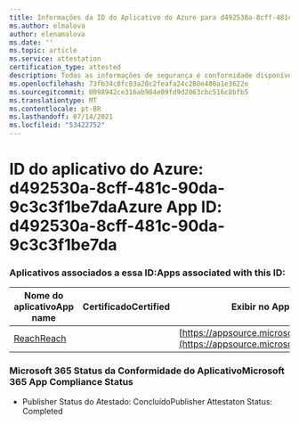 ```yaml
---
title: Informações da ID do Aplicativo do Azure para d492530a-8cff-481c-90da-9c3c3f1be7da
ms.author: elmalova
author: elenamalova
ms.date: ''
ms.topic: article
ms.service: attestation
certification_type: attested
description: Todas as informações de segurança e conformidade disponíveis para d492530a-8cff-481c-90da-9c3c3f1be7da.
ms.openlocfilehash: 73fb34c8fc83a28c2feafa24c280e480a1e3622e
ms.sourcegitcommit: 0098942ce316ab984e09fd9d2063cbc516c8bfb5
ms.translationtype: MT
ms.contentlocale: pt-BR
ms.lasthandoff: 07/14/2021
ms.locfileid: "53422752"
---
```

# <a name="azure-app-id-d492530a-8cff-481c-90da-9c3c3f1be7da"></a><span data-ttu-id="02d81-103">ID do aplicativo do Azure: d492530a-8cff-481c-90da-9c3c3f1be7da</span><span class="sxs-lookup"><span data-stu-id="02d81-103">Azure App ID: d492530a-8cff-481c-90da-9c3c3f1be7da</span></span>


### <a name="apps-associated-with-this-id"></a><span data-ttu-id="02d81-104">Aplicativos associados a essa ID:</span><span class="sxs-lookup"><span data-stu-id="02d81-104">Apps associated with this ID:</span></span>
| <span data-ttu-id="02d81-105">**Nome do aplicativo**</span><span class="sxs-lookup"><span data-stu-id="02d81-105">**App name**</span></span> | <span data-ttu-id="02d81-106">**Certificado**</span><span class="sxs-lookup"><span data-stu-id="02d81-106">**Certified**</span></span> | <span data-ttu-id="02d81-107">**Exibir no AppSource**</span><span class="sxs-lookup"><span data-stu-id="02d81-107">**View in AppSource**</span></span> |
|-|-|-|
| [<span data-ttu-id="02d81-108">Reach</span><span class="sxs-lookup"><span data-stu-id="02d81-108">Reach</span></span>](https://docs.microsoft.com/en-us/microsoft-365-app-certification/forward/WA200002045) |  | [https://appsource.microsoft.com/product/office/WA200002045](https://appsource.microsoft.com/product/office/WA200002045) |

### <a name="microsoft-365-app-compliance-status"></a><span data-ttu-id="02d81-109">Microsoft 365 Status da Conformidade do Aplicativo</span><span class="sxs-lookup"><span data-stu-id="02d81-109">Microsoft 365 App Compliance Status</span></span>
- <span data-ttu-id="02d81-110">Publisher Status do Atestado: Concluído</span><span class="sxs-lookup"><span data-stu-id="02d81-110">Publisher Attestaton Status: Completed</span></span>
